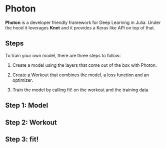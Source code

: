 # Photon

**Photon** is a developer friendly framework for Deep Learning in Julia. Under the hood
it leverages **Knet** and it provides a Keras like API on top of that.


## Steps
To train your own model, there are three steps to follow:

1) Create a model using the layers that come out of the box with Photon. 

2) Create a Workout that combines the model, a loss function and an optimizer.

3) Train the model by calling fit! on the workout and the training data



## Step 1: Model


## Step 2: Workout



## Step 3: fit!
